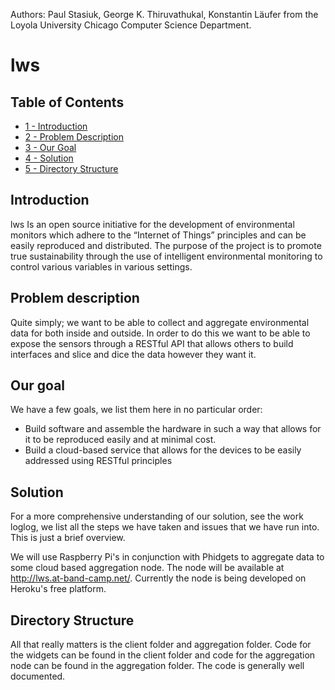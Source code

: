 Authors: Paul Stasiuk, George K. Thiruvathukal, Konstantin Läufer from the 
Loyola University Chicago Computer Science Department.

lws
========

Table of Contents
-----
* [1 - Introduction](#introduction)
* [2 - Problem Description](#problem-description)
* [3 - Our Goal](#our-goal)
* [4 - Solution](#solution)
* [5 - Directory Structure](#directory-structure)

Introduction
------------

lws Is an open source initiative for the development of environmental monitors which adhere to the “Internet of Things” principles and can be easily reproduced and distributed. The purpose of the project is to promote true sustainability through the use of intelligent environmental monitoring to control various variables in various settings.


Problem description
-------------------

Quite simply; we want to be able to collect and aggregate environmental data for both inside and outside. In order to do this we want to be able to expose the sensors through a RESTful API that allows others to build interfaces and slice and dice the data however they want it.


Our goal
--------

We have a few goals, we list them here in no particular order:

* Build software and assemble the hardware in such a way that allows for it to be reproduced easily and at minimal cost.
* Build a cloud-based service that allows for the devices to be easily addressed using RESTful principles

Solution
--------

For a more comprehensive understanding of our solution, see the work loglog, we list all the steps we have taken and issues that we have run into. This is just a brief overview.

We will use Raspberry Pi's in conjunction with Phidgets to aggregate data to some cloud based aggregation node. The node will be available at http://lws.at-band-camp.net/. Currently the node is being developed on Heroku's free platform.

Directory Structure
-------------------

All that really matters is the client folder and aggregation folder. Code for the widgets can be found in the client folder and code for the aggregation node can be found in the aggregation folder. The code is generally well documented.